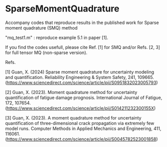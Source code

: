# SparseMomentQuadrature
Accompany codes that reproduce results in the published work for Sparse moment quadrature (SMQ) method

"mq_test1.m" : reproduce example 5.1 in paper [1]. 

If you find the codes usefull, please cite Ref. [1] for SMQ and/or Refs. [2, 3] for full tensor MQ (non-sparse version). 

Refs.

[1] Guan, X. (2024) Sparse moment quadrature for uncertainty modeling and quantification. Reliability Engineering & System Safety, 241, 109665. (https://www.sciencedirect.com/science/article/pii/S0951832023005793)

[2] Guan, X. (2023). Moment quadrature method for uncertainty quantification of fatigue damage prognosis. International Journal of Fatigue, 172, 107654. (https://www.sciencedirect.com/science/article/pii/S014211232300155X)

[3] Guan, X. (2023). A moment quadrature method for uncertainty quantification of three-dimensional crack propagation via extremely few model runs. Computer Methods in Applied Mechanics and Engineering, 411, 116061. (https://www.sciencedirect.com/science/article/pii/S0045782523001858)
